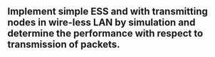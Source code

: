 ## Implement simple ESS and with transmitting nodes in wire-less LAN by simulation and determine the performance with respect to transmission of packets. 

